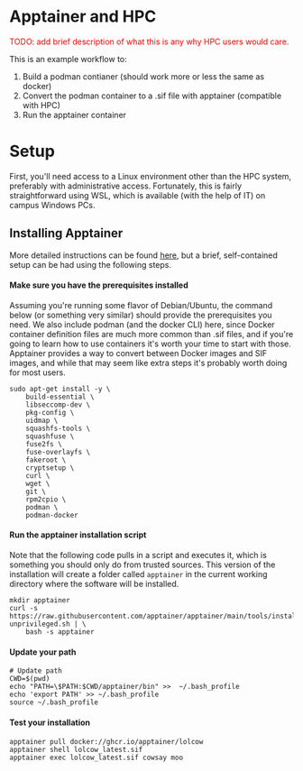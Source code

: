 Apptainer and HPC
=======================

<span style="color:red"> TODO: add brief description of what this is any why HPC users would care. </span>

This is an example workflow to:

1. Build a podman contianer (should work more or less the same as docker)
2. Convert the podman container to a .sif file with apptainer (compatible with HPC)
3. Run the apptainer container

Setup
=============

First, you'll need access to a Linux environment other than the HPC system, preferably with administrative access. 
Fortunately, this is fairly straightforward using WSL, which is available (with the help of IT) on campus Windows PCs. 

Installing Apptainer
-------------------------

More detailed instructions can be found [here](https://apptainer.org/docs/admin/main/installation.html), but 
a brief, self-contained setup can be had using the following steps. 


#### Make sure you have the prerequisites installed

Assuming you're running some flavor of Debian/Ubuntu, the command below (or something very similar) should
provide the prerequisites you need. We also include podman (and the docker CLI) here, since Docker container
definition files are much more common than .sif files, and if you're going to learn how to use containers
it's worth your time to start with those. Apptainer provides a way to convert between Docker images and 
SIF images, and while that may seem like extra steps it's probably worth doing for most users. 

```
sudo apt-get install -y \
    build-essential \
    libseccomp-dev \
    pkg-config \
    uidmap \
    squashfs-tools \
    squashfuse \
    fuse2fs \
    fuse-overlayfs \
    fakeroot \
    cryptsetup \
    curl \
    wget \
    git \
    rpm2cpio \
    podman \
    podman-docker
```

#### Run the apptainer installation script

Note that the following code pulls in a script and executes it, which is something you should 
only do from trusted sources. This version of the installation will create a folder called `apptainer`
in the current working directory where the software will be installed. 

```
mkdir apptainer
curl -s https://raw.githubusercontent.com/apptainer/apptainer/main/tools/install-unprivileged.sh | \
    bash -s apptainer
```

#### Update your path

```
# Update path
CWD=$(pwd)
echo "PATH=\$PATH:$CWD/apptainer/bin" >>  ~/.bash_profile
echo 'export PATH' >> ~/.bash_profile
source ~/.bash_profile
```

#### Test your installation

```
apptainer pull docker://ghcr.io/apptainer/lolcow
apptainer shell lolcow_latest.sif
apptainer exec lolcow_latest.sif cowsay moo
```
